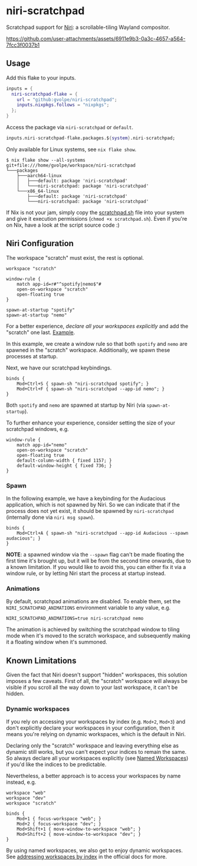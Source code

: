 # niri-scratchpad

Scratchpad support for [Niri](https://github.com/YaLTeR/niri): a scrollable-tiling Wayland compositor.

https://github.com/user-attachments/assets/6911e9b3-0a3c-4657-a564-7fcc3f0037b1

## Usage

Add this flake to your inputs.

```nix
inputs = {
  niri-scratchpad-flake = {
    url = "github:gvolpe/niri-scratchpad";
    inputs.nixpkgs.follows = "nixpkgs";
  };
}
```

Access the package via `niri-scratchpad` or `default`.

```nix
inputs.niri-scratchpad-flake.packages.${system}.niri-scratchpad;
```

Only available for Linux systems, see `nix flake show`.

```console
$ nix flake show --all-systems
git+file:///home/gvolpe/workspace/niri-scratchpad
└───packages
    ├───aarch64-linux
    │   ├───default: package 'niri-scratchpad'
    │   └───niri-scratchpad: package 'niri-scratchpad'
    └───x86_64-linux
        ├───default: package 'niri-scratchpad'
        └───niri-scratchpad: package 'niri-scratchpad'
```

If Nix is not your jam, simply copy the [scratchpad.sh](./src/scratchpad.sh) file into your system and give it execution permissions (`chmod +x scratchpad.sh`). Even if you're on Nix, have a look at the script source code :)

## Niri Configuration

The workspace "scratch" must exist, the rest is optional.

```kdl
workspace "scratch"

window-rule {
    match app-id=r#"^spotify|nemo$"#
    open-on-workspace "scratch"
    open-floating true
}

spawn-at-startup "spotify"
spawn-at-startup "nemo"
```

For a better experience, *declare all your workspaces explicitly* and add the "scratch" one last. [Example](https://github.com/gvolpe/nix-config/blob/7cc8c60c41a73f30c5c11957a1780496dec265d4/home/wm/niri/config.kdl#L611).

In this example, we create a window rule so that both `spotify` and `nemo` are spawned in the "scratch" workspace. Additionally, we spawn these processes at startup. 

Next, we have our scratchpad keybindings.

```kdl
binds {
    Mod+Ctrl+S { spawn-sh "niri-scratchpad spotify"; }
    Mod+Ctrl+F { spawn-sh "niri-scratchpad --app-id nemo"; }
}
```

Both `spotify` and `nemo` are spawned at startup by Niri (via `spawn-at-startup`).

To further enhance your experience, consider setting the size of your scratchpad windows, e.g.

```kdl
window-rule {
    match app-id="nemo"
    open-on-workspace "scratch"
    open-floating true
    default-column-width { fixed 1157; }
    default-window-height { fixed 736; }
}
```

### Spawn

In the following example, we have a keybinding for the Audacious application, which is not spawned by Niri. So we can indicate that if the process does not yet exist, it should be spawned by `niri-scratchpad` (internally done via `niri msg spawn`).

```kdl
binds {
    Mod+Ctrl+A { spawn-sh "niri-scratchpad --app-id Audacious --spawn audacious"; }
}
```

**NOTE**: a spawned window via the `--spawn` flag can't be made floating the first time it's brought up, but it will be from the second time onwards, due to a known limitation. If you would like to avoid this, you can either fix it via a window rule, or by letting Niri start the process at startup instead.

### Animations

By default, scratchpad animations are disabled. To enable them, set the `NIRI_SCRATCHPAD_ANIMATIONS` environment variable to any value, e.g.

```console
NIRI_SCRATCHPAD_ANIMATIONS=true niri-scratchpad nemo
```

The animation is achieved by switching the scratchpad window to tiling mode when it's moved to the scratch workspace, and subsequently making it a floating window when it's summoned.

## Known Limitations

Given the fact that Niri doesn't support "hidden" workspaces, this solution imposes a few caveats. First of all, the "scratch" workspace will always be visible if you scroll all the way down to your last workspace, it can't be hidden.

### Dynamic workspaces

If you rely on accessing your workspaces by index (e.g. `Mod+2`, `Mod+3`) and don't explicitly declare your workspaces in your configuration, then it means you're relying on dynamic workspaces, which is the default in Niri.

Declaring only the "scratch" workspace and leaving everything else as dynamic still works, but you can't expect your indices to remain the same. So always declare all your workspaces explicitly (see [Named Workspaces](https://yalter.github.io/niri/Configuration%3A-Named-Workspaces.html)) if you'd like the indices to be predictable.

Nevertheless, a better approach is to access your workspaces by name instead, e.g.

```kdl
workspace "web"
workspace "dev"
workspace "scratch"

binds {
    Mod+1 { focus-workspace "web"; }
    Mod+2 { focus-workspace "dev"; }
    Mod+Shift+1 { move-window-to-workspace "web"; }
    Mod+Shift+2 { move-window-to-workspace "dev"; }
}
```

By using named workspaces, we also get to enjoy dynamic workspaces. See [addressing workspaces by index](https://yalter.github.io/niri/Workspaces.html#addressing-workspaces-by-index) in the official docs for more.

